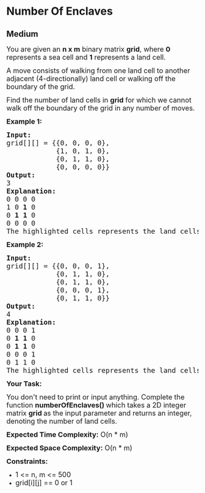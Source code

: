 # Number Of Enclaves
## Medium
<div class="problems_problem_content__Xm_eO"><p><span style="font-size: 18px;">You are given an <strong>n&nbsp;x m</strong>&nbsp;binary matrix <strong>grid</strong>, where <strong>0</strong> represents a sea cell and <strong>1</strong> represents a land cell.</span></p>
<p><span style="font-size: 18px;">A move consists of walking from one land cell to another adjacent (4-directionally) land cell or walking off the boundary of the grid.</span></p>
<p><span style="font-size: 18px;">Find the number of land cells in <strong>grid</strong> for which we cannot walk off the boundary of the grid in any number of moves.</span></p>
<p><strong><span style="font-size: 18px;">Example 1:</span></strong></p>
<pre><span style="font-size: 18px;"><strong>Input:</strong></span>
<span style="font-size: 18px;">grid[][] = {{0, 0, 0, 0},
            {1, 0, 1, 0},
            {0, 1, 1, 0},
            {0, 0, 0, 0}}</span>
<span style="font-size: 18px;"><strong>Output:</strong></span>
<span style="font-size: 18px;">3</span>
<span style="font-size: 18px;"><strong>Explanation:</strong></span>
<span style="font-size: 18px;">0 0 0 0
1 0 <strong>1</strong> 0
0 <strong>1</strong> <strong>1</strong> 0
0 0 0 0</span>
<span style="font-size: 18px;">The highlighted cells represents the land cells.</span>
</pre>
<p><strong><span style="font-size: 18px;">Example 2:</span></strong></p>
<pre><span style="font-size: 18px;"><strong>Input:</strong></span>
<span style="font-size: 18px;">grid[][] = {{0, 0, 0, 1},
            {0, 1, 1, 0},
            {0, 1, 1, 0},
            {0, 0, 0, 1},
            {0, 1, 1, 0}}</span>
<span style="font-size: 18px;"><strong>Output:</strong></span>
<span style="font-size: 18px;">4</span>
<span style="font-size: 18px;"><strong>Explanation:</strong></span>
<span style="font-size: 18px;">0 0 0 1
0 <strong>1</strong> <strong>1</strong> 0
0 <strong>1</strong> <strong>1</strong> 0
0 0 0 1
0 1 1 0</span>
<span style="font-size: 18px;">The highlighted cells represents the land cells.</span></pre>
<p><strong><span style="font-size: 18px;">Your Task:</span></strong></p>
<p><span style="font-size: 18px;">You don't need to print or input anything. Complete the function <strong>numberOfEnclaves()&nbsp;</strong>which takes a 2D integer matrix <strong>grid&nbsp;</strong>as the input parameter and returns an integer, denoting the number of land cells.</span></p>
<p><span style="font-size: 18px;"><strong>Expected Time Complexity:</strong> O(n * m)</span></p>
<p><span style="font-size: 18px;"><strong>Expected Space Complexity:</strong> O(n * m)</span></p>
<p><strong><span style="font-size: 18px;">Constraints:</span></strong></p>
<ul>
<li><span style="font-size: 18px;">1 &lt;= n, m &lt;= 500</span></li>
<li><span style="font-size: 18px;">grid[i][j] == 0 or 1</span></li>
</ul></div>